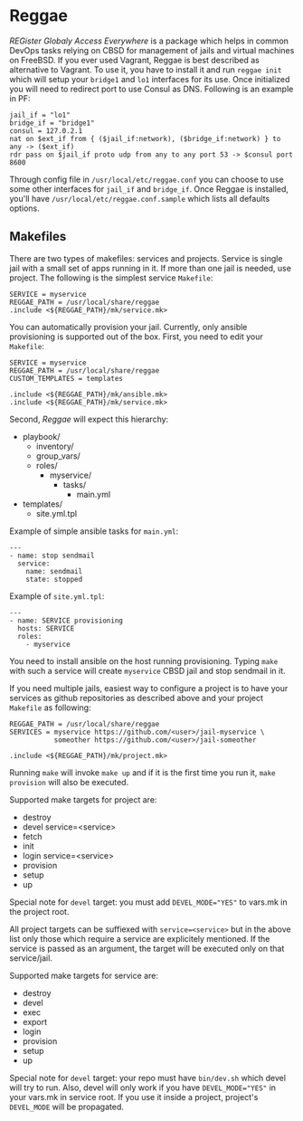 # Reggae
*REGister Globaly Access Everywhere* is a package which helps in common DevOps tasks relying on CBSD for management of jails and virtual machines on FreeBSD. If you ever used Vagrant, Reggae is best described as alternative to Vagrant. To use it, you have to install it and run `reggae init` which will setup your `bridge1` and `lo1` interfaces for its use. Once initialized you will need to redirect port to use Consul as DNS. Following is an example in PF:

```
jail_if = "lo1"
bridge_if = "bridge1"
consul = 127.0.2.1
nat on $ext_if from { ($jail_if:network), ($bridge_if:network) } to any -> ($ext_if)
rdr pass on $jail_if proto udp from any to any port 53 -> $consul port 8600
```

Through config file in `/usr/local/etc/reggae.conf` you can choose to use some other interfaces for `jail_if` and `bridge_if`. Once Reggae is installed, you'll have `/usr/local/etc/reggae.conf.sample` which lists all defaults options.

## Makefiles
There are two types of makefiles: services and projects. Service is single jail with a small set of apps running in it. If more than one jail is needed, use project. The following is the simplest service `Makefile`:

```
SERVICE = myservice
REGGAE_PATH = /usr/local/share/reggae
.include <${REGGAE_PATH}/mk/service.mk>
```

You can automatically provision your jail. Currently, only ansible provisioning is supported out of the box. First, you need to edit your `Makefile`:

```
SERVICE = myservice
REGGAE_PATH = /usr/local/share/reggae
CUSTOM_TEMPLATES = templates

.include <${REGGAE_PATH}/mk/ansible.mk>
.include <${REGGAE_PATH}/mk/service.mk>
```

Second, *Reggae* will expect this hierarchy:

- playbook/
  - inventory/
  - group_vars/
  - roles/
    - myservice/
      - tasks/
        - main.yml
- templates/
  - site.yml.tpl

Example of simple ansible tasks for `main.yml`:
```
---
- name: stop sendmail
  service:
    name: sendmail
    state: stopped
```

Example of `site.yml.tpl`:
```
---
- name: SERVICE provisioning
  hosts: SERVICE
  roles:
    - myservice
```

You need to install ansible on the host running provisioning. Typing `make` with such a service will create `myservice` CBSD jail and stop sendmail in it.

If you need multiple jails, easiest way to configure a project is to have your services as github repositories as described above and your project `Makefile` as following:
```
REGGAE_PATH = /usr/local/share/reggae
SERVICES = myservice https://github.com/<user>/jail-myservice \
           someother https://github.com/<user>/jail-someother

.include <${REGGAE_PATH}/mk/project.mk>
```
Running `make` will invoke `make up` and if it is the first time you run it, `make provision` will also be executed.

Supported make targets for project are:
* destroy
* devel service=\<service>
* fetch
* init
* login service=\<service>
* provision
* setup
* up

Special note for `devel` target: you must add `DEVEL_MODE="YES"` to vars.mk in the project root.

All project targets can be suffiexed with `service=<service>` but in the above list only those which require a service are explicitely mentioned. If the service is passed as an argument, the target will be executed only on that service/jail.

Supported make targets for service are:
* destroy
* devel
* exec
* export
* login
* provision
* setup
* up

Special note for `devel` target: your repo must have `bin/dev.sh` which devel will try to run. Also, devel will only work if you have `DEVEL_MODE="YES"` in your vars.mk in service root. If you use it inside a project, project's `DEVEL_MODE` will be propagated.
